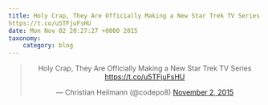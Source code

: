 ```yaml
---
title: Holy Crap, They Are Officially Making a New Star Trek TV Series 
https://t.co/u5TFjuFsHU
date: Mon Nov 02 20:27:27 +0000 2015
taxonomy:
    category: blog
---
```

<blockquote class="twitter-tweet" align="center" width="350"><p lang="en" dir="ltr">Holy Crap, They Are Officially Making a New Star Trek TV Series &#10;<a href="https://t.co/u5TFjuFsHU">https://t.co/u5TFjuFsHU</a></p>&mdash; Christian Heilmann  (@codepo8) <a href="https://twitter.com/codepo8/status/661218689992232960">November 2, 2015</a></blockquote>
